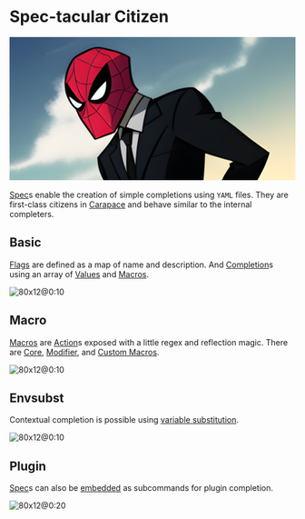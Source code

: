 # Spec-tacular Citizen

![](./spectacularCitizen/banner.png)

[Spec]s enable the creation of simple completions using `YAML` files.
They are first-class citizens in [Carapace] and behave similar to the internal completers.


## Basic

[Flags] are defined as a map of name and description.
And [Completion]s using an array of [Values] and [Macros].

![80x12@0:10](./spectacularCitizen/user.cast)

## Macro

[Macros] are [Action]s exposed with a little regex and reflection magic.
There are [Core], [Modifier], and [Custom Macros].

![80x12@0:10](./spectacularCitizen/macro.cast)

## Envsubst

Contextual completion is possible using [variable substitution].

![80x12@0:10](./spectacularCitizen/envsubst.cast)

## Plugin

[Spec]s can also be [embedded] as subcommands for plugin completion.

![80x12@0:20](./spectacularCitizen/plugin.cast)


[Carapace]:https://carapace.sh
[Core]:https://carapace-sh.github.io/carapace-spec/carapace-spec/macros/core.html
[Custom Macros]:https://carapace-sh.github.io/carapace-bin/spec/macros.html
[Modifier]:https://carapace-sh.github.io/carapace-spec/carapace-spec/macros/modifier.html
[variable substitution]:https://carapace-sh.github.io/carapace-spec/carapace-spec/variables.html

[Action]:https://carapace-sh.github.io/carapace/carapace/action.html
[Spec]:https://carapace-sh.github.io/carapace-bin/spec.html
[Flags]:https://carapace-sh.github.io/carapace-spec/carapace-spec/command/flags.html
[Completion]:https://carapace-sh.github.io/carapace-spec/carapace-spec/command/completion.html

[Values]:https://carapace-sh.github.io/carapace-spec/carapace-spec/values.html
[Macros]:https://carapace-sh.github.io/carapace-spec/carapace-spec/macros.html

[embedded]:https://carapace-sh.github.io/carapace-bin/spec/embed.html

